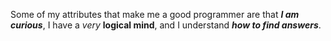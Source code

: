 Some of my attributes that make me a good programmer are that ***I am curious***, I have a *very* **logical mind**, and I understand ***how to find answers***.
